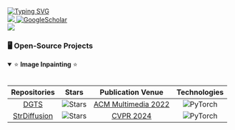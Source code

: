 <a href="https://github.com/htyjers">
    <img src="https://readme-typing-svg.demolab.com?font=Georgia&size=18&duration=2000&pause=100&multiline=true&width=500&height=80&lines=Haipeng+Liu;PhD+Student;Computer+Vision+%7C+Image+Inpainting" alt="Typing SVG" />
</a>
<br/>

<a href="mailto:hpliu_hfut@hotmail.com">
    <img src="https://img.shields.io/badge/-Email-red?style=flat-square&logo=gmail&logoColor=white">
</a>
<a href='https://scholar.google.com/citations?hl=zh-CN&user=Xw0l6x8AAAAJ' target="_blank">
    <img alt='GoogleScholar' src='https://img.shields.io/badge/Scholar-100000?style=flat&logo=GoogleScholar&logoColor=white&&color=0181FF'>

<br/> 

<!-- <a href="https://github.com/htyjers">
    <img src="https://github-readme-stats.vercel.app/api?username=htyjers&show_icons=true&count_private=true&show_icons=true&hide_border=true&hide_title=true&card_width=300px&hide_rank=true&bg_color=00000000&theme=dracula">
</a> -->

<a href="https://github.com/htyjers">
    <img src="https://github-stats-alpha.vercel.app/api?username=htyjers&cc=22272e&tc=37BCF6&ic=fff&bc=0000">
</a>


### 🖥️ Open-Source Projects

<details open>
<summary>⭐️ <b>Image Inpainting</b> ⭐️</summary>
<br>

|Repositories | Stars | Publication Venue | Technologies |
|:----------------:|:----------------:|:----------------:|:----------------:|
| [DGTS](https://github.com/htyjers/DGTS-Inpainting) | <img alt="Stars" src="https://img.shields.io/github/stars/htyjers/DGTS-Inpainting?style=flat-square&labelColor=black"/> |[ACM Multimedia 2022](https://arxiv.org/abs/2209.08217)| ![PyTorch](https://img.shields.io/badge/PyTorch-black?style=flat-square&logo=pytorch)|
| [StrDiffusion](https://github.com/htyjers/StrDiffusion) | <img alt="Stars" src="https://img.shields.io/github/stars/htyjers/StrDiffusion?style=flat-square&labelColor=black"/> |[CVPR 2024](https://arxiv.org/abs/2403.19898)| ![PyTorch](https://img.shields.io/badge/PyTorch-black?style=flat-square&logo=pytorch)|

